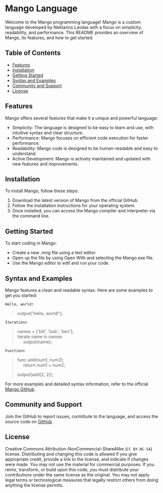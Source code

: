 # Mango Language
Welcome to the Mango programming language! Mango is a custom language developed by Nektarios Lavdas with a focus on simplicity, readability, and performance. This README provides an overview of Mango, its features, and how to get started.

## Table of Contents
- [Features](https://github.com/Nektarios1667/Mango?tab=readme-ov-file#features)
- [Installation](https://github.com/Nektarios1667/Mango?tab=readme-ov-file#installation)
- [Getting Started](https://github.com/Nektarios1667/Mango?tab=readme-ov-file#getting-started)
- [Syntax and Examples](https://github.com/Nektarios1667/Mango?tab=readme-ov-file#syntax-and-examples)
- [Community and Support](https://github.com/Nektarios1667/Mango?tab=readme-ov-file#community-and-support)
- [License](https://github.com/Nektarios1667/Mango?tab=readme-ov-file#license)

## Features

Mango offers several features that make it a unique and powerful language:

- Simplicity: The language is designed to be easy to learn and use, with intuitive syntax and clear structure.
- Performance: Mango focuses on efficient code execution for faster performance.
- Readability: Mango code is designed to be human-readable and easy to understand.
- Active Development: Mango is actively maintained and updated with new features and improvements.

## Installation
To install Mango, follow these steps:

1. Download the latest version of Mango from the official GitHub.
2. Follow the installation instructions for your operating system.
3. Once installed, you can access the Mango compiler and interpreter via the command line.

## Getting Started
To start coding in Mango:

- Create a new .mng file using a text editor.
- Open up the file by using Open With and selecting the Mango.exe file.
- Use the Mango editor to edit and run your code.


## Syntax and Examples
Mango features a clean and readable syntax. Here are some examples to get you started:

`Hello, world!`

>output('Hello, world!');

`Iterations`

>names = ['bill', 'bob', 'ben'];\
>iterate name in names:\
>&nbsp;&nbsp;&nbsp;&nbsp; output(name);

`Functions`

>func add(num1, num2);\
>&nbsp;&nbsp;&nbsp;&nbsp; return num1 + num2;
>
> output(add(2, 2));


For more examples and detailed syntax information, refer to the official [Mango GitHub](https://github.com/Nektarios1667/Mango).

## Community and Support
Join the GitHub to report issues, contribute to the language, and access the source code on [GitHub](https://github.com/Nektarios1667/Mango).

## License
Creative Commons Attribution-NonCommercial-ShareAlike (`CC BY-NC-SA`) license. Distributing and changing this code is allowed if you give appropriate credit, provide a link to the license, and indicate if changes were made. You may not use the material for commercial purposes. If you remix, transform, or build upon this code, you must distribute your contributions under the same license as the original. You may not apply legal terms or technological measures that legally restrict others from doing anything the license permits.